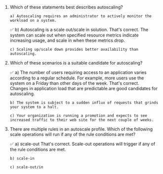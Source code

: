 
1.  Which of these statements best describes autoscaling?

        a) Autoscaling requires an administrator to actively monitor the workload on a system.

    ✅  b) Autoscaling is a scale out/scale in solution.
        That's correct. The system can scale out when specified resource metrics indicate increasing usage, and scale in when these metrics drop.

        c) Scaling up/scale down provides better availability than autoscaling.

2.  Which of these scenarios is a suitable candidate for autoscaling?

    ✅  a) The number of users requiring access to an application varies according to a regular schedule. For example, more users use the system on a Friday than   other days of the week.
        That's correct. Changes in application load that are predictable are good candidates for autoscaling.

        b) The system is subject to a sudden influx of requests that grinds your system to a halt.

        c) Your organization is running a promotion and expects to see increased traffic to their web site for the next couple of weeks.

3.  There are multiple rules in an autoscale profile. Which of the following scale operations will run if any of the rule conditions are met?

    ✅  a) scale-out
        That's correct. Scale-out operations will trigger if any of the rule conditions are met.

        b) scale-in

        c) scale-out/in

